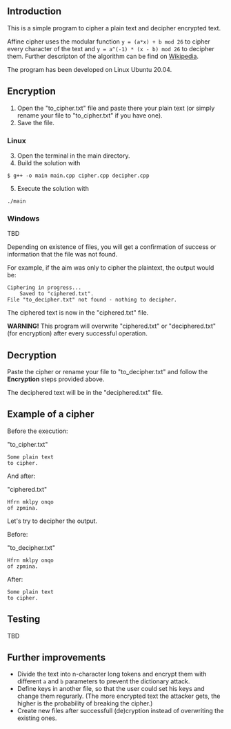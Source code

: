 ## Introduction
This is a simple program to cipher a plain text and decipher encrypted text.

Affine cipher uses the modular function ``y = (a*x) + b mod 26`` to cipher every character of the text and ``y = a^(-1) * (x - b) mod 26`` to decipher them. Further descripton of the algorithm can be find on [Wikipedia](https://en.wikipedia.org/wiki/Affine_cipher).

The program has been developed on Linux Ubuntu 20.04.

## Encryption

1. Open the "to_cipher.txt" file and paste there your plain text (or simply rename your file to "to_cipher.txt" if you have one).
2. Save the file.

### Linux

3. Open the terminal in the main directory.
4. Build the solution with

```
$ g++ -o main main.cpp cipher.cpp decipher.cpp
```
5. Execute the solution with
```
./main
```

### Windows
TBD

Depending on existence of files, you will get a confirmation of success or information that the file was not found.

For example, if the aim was only to cipher the plaintext, the output would be:
```
Ciphering in progress...
	Saved to "ciphered.txt".
File "to_decipher.txt" not found - nothing to decipher.
```

The ciphered text is now in the "ciphered.txt" file.

**WARNING!** This program will overwrite "ciphered.txt" or "deciphered.txt" (for encryption) after every successful operation.

## Decryption

Paste the cipher or rename your file to "to_decipher.txt" and follow the **Encryption** steps provided above.

The deciphered text will be in the "deciphered.txt" file.

## Example of a cipher

Before the execution:

"to_cipher.txt"
```
Some plain text
to cipher.
```

And after:

"ciphered.txt"
```
Hfrn mklpy onqo
of zpmina.
```

Let's try to decipher the output.

Before:

"to_decipher.txt"
```
Hfrn mklpy onqo
of zpmina.
```

After:
```
Some plain text
to cipher.
```

## Testing
TBD

## Further improvements
* Divide the text into n-character long tokens and encrypt them with different ``a`` and ``b`` parameters to prevent the dictionary attack.
* Define keys in another file, so that the user could set his keys and change them regurarly. (The more encrypted text the attacker gets, the higher is the probability of breaking the cipher.)
* Create new files after successfull (de)cryption instead of overwriting the existing ones.

